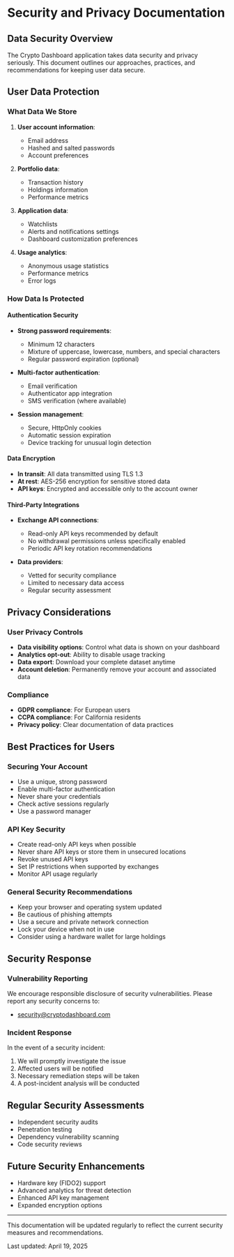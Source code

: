 
# Security and Privacy Documentation

## Data Security Overview
The Crypto Dashboard application takes data security and privacy seriously. This document outlines our approaches, practices, and recommendations for keeping user data secure.

## User Data Protection

### What Data We Store
1. **User account information**:
   - Email address
   - Hashed and salted passwords
   - Account preferences

2. **Portfolio data**:
   - Transaction history
   - Holdings information
   - Performance metrics

3. **Application data**:
   - Watchlists
   - Alerts and notifications settings
   - Dashboard customization preferences

4. **Usage analytics**:
   - Anonymous usage statistics
   - Performance metrics
   - Error logs

### How Data Is Protected

#### Authentication Security
- **Strong password requirements**:
  - Minimum 12 characters
  - Mixture of uppercase, lowercase, numbers, and special characters
  - Regular password expiration (optional)

- **Multi-factor authentication**:
  - Email verification
  - Authenticator app integration
  - SMS verification (where available)

- **Session management**:
  - Secure, HttpOnly cookies
  - Automatic session expiration
  - Device tracking for unusual login detection

#### Data Encryption
- **In transit**: All data transmitted using TLS 1.3
- **At rest**: AES-256 encryption for sensitive stored data
- **API keys**: Encrypted and accessible only to the account owner

#### Third-Party Integrations
- **Exchange API connections**:
  - Read-only API keys recommended by default
  - No withdrawal permissions unless specifically enabled
  - Periodic API key rotation recommendations

- **Data providers**:
  - Vetted for security compliance
  - Limited to necessary data access
  - Regular security assessment

## Privacy Considerations

### User Privacy Controls
- **Data visibility options**: Control what data is shown on your dashboard
- **Analytics opt-out**: Ability to disable usage tracking
- **Data export**: Download your complete dataset anytime
- **Account deletion**: Permanently remove your account and associated data

### Compliance
- **GDPR compliance**: For European users
- **CCPA compliance**: For California residents
- **Privacy policy**: Clear documentation of data practices

## Best Practices for Users

### Securing Your Account
- Use a unique, strong password
- Enable multi-factor authentication
- Never share your credentials
- Check active sessions regularly
- Use a password manager

### API Key Security
- Create read-only API keys when possible
- Never share API keys or store them in unsecured locations
- Revoke unused API keys
- Set IP restrictions when supported by exchanges
- Monitor API usage regularly

### General Security Recommendations
- Keep your browser and operating system updated
- Be cautious of phishing attempts
- Use a secure and private network connection
- Lock your device when not in use
- Consider using a hardware wallet for large holdings

## Security Response

### Vulnerability Reporting
We encourage responsible disclosure of security vulnerabilities. Please report any security concerns to:
- security@cryptodashboard.com

### Incident Response
In the event of a security incident:
1. We will promptly investigate the issue
2. Affected users will be notified
3. Necessary remediation steps will be taken
4. A post-incident analysis will be conducted

## Regular Security Assessments
- Independent security audits
- Penetration testing
- Dependency vulnerability scanning
- Code security reviews

## Future Security Enhancements
- Hardware key (FIDO2) support
- Advanced analytics for threat detection
- Enhanced API key management
- Expanded encryption options

---

This documentation will be updated regularly to reflect the current security measures and recommendations.

Last updated: April 19, 2025
